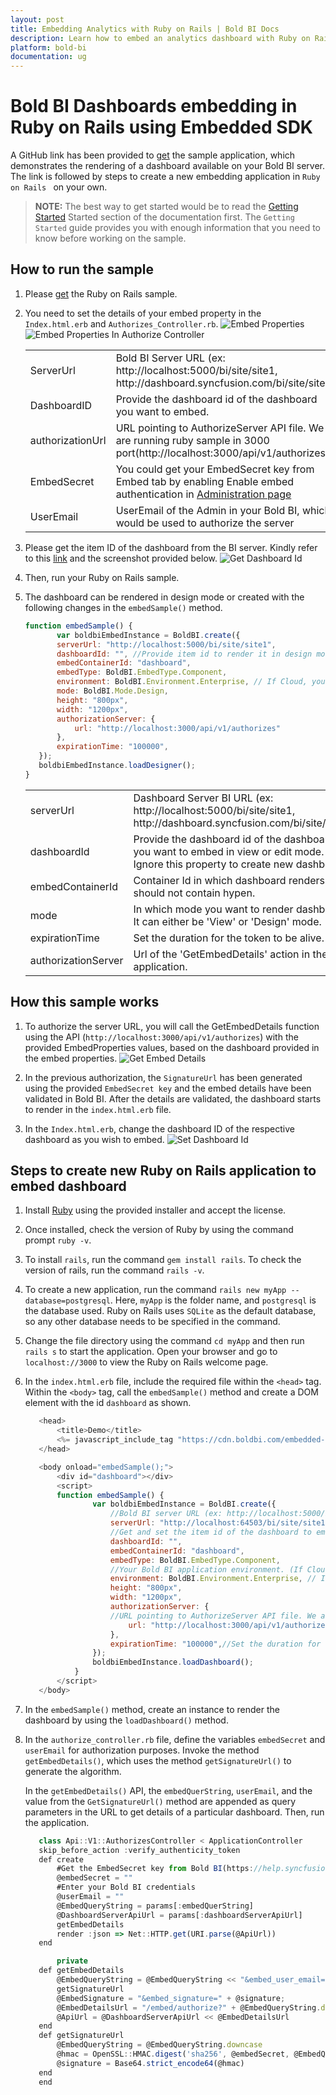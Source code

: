 ```yaml
---
layout: post
title: Embedding Analytics with Ruby on Rails | Bold BI Docs
description: Learn how to embed an analytics dashboard with Ruby on Rails application using Bold BI Embed SDK and try it yourself.
platform: bold-bi
documentation: ug
---
```


# Bold BI Dashboards embedding in Ruby on Rails using Embedded SDK

A GitHub link has been provided to [get](https://github.com/boldbi/ruby-on-rails-sample) the sample application, which demonstrates the rendering of a dashboard available on your Bold BI server. The link is followed by steps to create a new embedding application in `Ruby on Rails ` on your own.  

> **NOTE:** The best way to get started would be to read the [Getting Started](/getting-started/embedding-in-your-application/) Started section of the documentation first. The `Getting Started` guide provides you with enough information that you need to know before working on the sample.

    
## How to run the sample

 1. Please [get](https://github.com/boldbi/ruby-on-rails-sample) the Ruby on Rails sample.    

 2. You need to set the details of your embed property in the `Index.html.erb` and `Authorizes_Controller.rb`.
    ![Embed Properties](/static/assets/javascript/sample/images/ruby-index-props.png)
    ![Embed Properties In Authorize Controller](/static/assets/javascript/sample/images/ruby-authorize-props.png)
    <meta charset="utf-8"/>
    <table>
    <tbody>
    <tr>
        <td align="left">ServerUrl</td>
        <td align="left">Bold BI Server URL (ex: http://localhost:5000/bi/site/site1, http://dashboard.syncfusion.com/bi/site/site1)</td>
    </tr>
    <tr>
        <td align="left">DashboardID</td>
        <td align="left">Provide the dashboard id of the dashboard you want to embed.</td>
    </tr>
    <tr>
        <td align="left">authorizationUrl</td>
        <td align="left">URL pointing to AuthorizeServer API file. We are running ruby sample in 3000 port(http://localhost:3000/api/v1/authorizes).</td>
    </tr>
    <tr>
        <td align="left">EmbedSecret</td>
        <td align="left">You could get your EmbedSecret key from Embed tab by enabling Enable embed authentication in <a href ='/site-administration/embed-settings/'>Administration page</a></td>
    </tr>
    <tr>
        <td align="left">UserEmail</td>
        <td align="left">UserEmail of the Admin in your Bold BI, which would be used to authorize the server </td>
    </tr>
    </tbody>
    </table>

 3. Please get the item ID of the dashboard from the BI server. Kindly refer to this [link](/working-with-dashboards/share-dashboards/get-dashboard-link/#get-link) and the screenshot provided below.
    ![Get Dashboard Id](/static/assets/javascript/sample/images/get-dashboard-id.png)

 4. Then, run your Ruby on Rails sample.

 5. The dashboard can be rendered in design mode or created with the following changes in the `embedSample()` method.

     ```js
     function embedSample() {
            var boldbiEmbedInstance = BoldBI.create({
            serverUrl: "http://localhost:5000/bi/site/site1",
            dashboardId: "", //Provide item id to render it in design mode,to create dashboard remove this property
            embedContainerId: "dashboard",
            embedType: BoldBI.EmbedType.Component,
            environment: BoldBI.Environment.Enterprise, // If Cloud, you should use BoldBI.Environment.Cloud
            mode: BoldBI.Mode.Design,
            height: "800px",
            width: "1200px",
            authorizationServer: {
                url: "http://localhost:3000/api/v1/authorizes"
            },
            expirationTime: "100000",
        });
        boldbiEmbedInstance.loadDesigner();
    }
     ```

    <meta charset="utf-8"/>
    <table>
    <tbody>
    <tr>
    <td align="left">serverUrl</td>
    <td align="left">Dashboard Server BI URL (ex: http://localhost:5000/bi/site/site1, http://dashboard.syncfusion.com/bi/site/site1)</td>
    </tr>
    <tr>
    <td align="left">dashboardId</td>
    <td align="left">Provide the dashboard id of the dashboard you want to embed in view or edit mode. Ignore this property to create new dashboard.</td>
    </tr>
    <tr>
    <td align="left">embedContainerId</td>
    <td align="left">Container Id in which dashboard renders.It should not contain hypen.</td>
    </tr>
    <tr>
    <td align="left">mode</td>
    <td align="left">In which mode you want to render dashboard. It can either be 'View' or 'Design' mode. </td>
    </tr>
    <tr>
    <td align="left">expirationTime</td>
    <td align="left">Set the duration for the token to be alive.</td>
    </tr>
    <tr>
    <td align="left">authorizationServer</td>
    <td align="left">Url of the 'GetEmbedDetails' action in the application.</td>
    </tr>
    </tbody>
    </table>

## How this sample works

 1. To authorize the server URL, you will call the GetEmbedDetails function using the API (`http://localhost:3000/api/v1/authorizes`) with the provided EmbedProperties values, based on the dashboard provided in the embed properties.
    ![Get Embed Details](/static/assets/javascript/sample/images/ruby-authorize.png)

 2. In the previous authorization, the `SignatureUrl` has been generated using the provided `EmbedSecret key` and the embed details have been validated in Bold BI. After the details are validated, the dashboard starts to render in the `index.html.erb` file.

 3. In the `Index.html.erb`, change the dashboard ID of the respective dashboard as you wish to embed.
    ![Set Dashboard Id](/static/assets/javascript/sample/images/ruby-dashboard.png)

## Steps to create new Ruby on Rails application to embed dashboard

 1. Install [Ruby](https://rubyinstaller.org/) using the provided installer and accept the license.

 2. Once installed, check the version of Ruby by using the command prompt `ruby -v`.

 3. To install `rails`, run the command `gem install rails`. To check the version of rails, run the command `rails -v`.

 4. To create a new application, run the command `rails new myApp --database=postgresql`. Here, `myApp` is the folder name, and `postgresql` is the database used. Ruby on Rails uses `SQLite` as the default database, so any other database needs to be specified in the command.

 5. Change the file directory using the command `cd myApp` and then run `rails s` to start the application. Open your browser and go to `localhost://3000` to view the Ruby on Rails welcome page.

 6. In the `index.html.erb` file, include the required file within the `<head>` tag. Within the `<body>` tag, call the `embedSample()` method and create a DOM element with the id `dashboard` as shown.

     ```js
        <head>
            <title>Demo</title>
            <%= javascript_include_tag "https://cdn.boldbi.com/embedded-sdk/v7.10.16/boldbi-embed.js", "data-turbolinks-track" => true  %>
        </head>

        <body onload="embedSample();">
            <div id="dashboard"></div>
            <script>
            function embedSample() {
                    var boldbiEmbedInstance = BoldBI.create({
                        //Bold BI server URL (ex: http://localhost:5000/bi/site/site1, http://demo.boldbi.com/bi/site/site1)
                        serverUrl: "http://localhost:64503/bi/site/site1",
                        //Get and set the item id of the dashboard to embed from BI server(https://help.syncfusion.com/bold-bi/enterprise-bi/share-dashboards/get-dashboard-link#get-link).
                        dashboardId: "",
                        embedContainerId: "dashboard",
                        embedType: BoldBI.EmbedType.Component,
                        //Your Bold BI application environment. (If Cloud, you should use `Cloud`, if Enterprise, you should use `Enterprise`)
                        environment: BoldBI.Environment.Enterprise, // If Cloud, you should use BoldBI.Environment.Cloud
                        height: "800px",
                        width: "1200px",
                        authorizationServer: {
                        //URL pointing to AuthorizeServer API file. We are running ruby sample in 3000 port(http://localhost:3000/api/v1/authorizes). Learn more about authorize server(https://help.boldbi.com/security-configuration/authorize-server)
                            url: "http://localhost:3000/api/v1/authorizes"
                        },
                        expirationTime: "100000",//Set the duration for the token to be alive.
                    });
                    boldbiEmbedInstance.loadDashboard();
                }
            </script>
        </body>
     ```

 7. In the `embedSample()` method, create an instance to render the dashboard by using the `loadDashboard()` method.

 8. In the `authorize_controller.rb` file, define the variables `embedSecret` and `userEmail` for authorization purposes. Invoke the method `getEmbedDetails()`, which uses the method `getSignatureUrl()` to generate the algorithm.

    In the `getEmbedDetails()` API, the `embedQuerString`, `userEmail`, and the value from the `GetSignatureUrl()` method are appended as query parameters in the URL to get details of a particular dashboard. Then, run the application.

     ```js
        class Api::V1::AuthorizesController < ApplicationController
        skip_before_action :verify_authenticity_token
        def create 
            #Get the EmbedSecret key from Bold BI(https://help.syncfusion.com/bold-bi/on-premise/site-settings/embed-settings)
            @embedSecret = ""
            #Enter your Bold BI credentials
            @userEmail = ""
            @EmbedQueryString = params[:embedQuerString]
            @DashboardServerApiUrl = params[:dashboardServerApiUrl]
            getEmbedDetails
            render :json => Net::HTTP.get(URI.parse(@ApiUrl))
        end

            private
        def getEmbedDetails
            @EmbedQueryString = @EmbedQueryString << "&embed_user_email=" << @userEmail
            getSignatureUrl
            @EmbedSignature = "&embed_signature=" + @signature;
            @EmbedDetailsUrl = "/embed/authorize?" + @EmbedQueryString.downcase + @EmbedSignature;
            @ApiUrl = @DashboardServerApiUrl << @EmbedDetailsUrl
        end
        def getSignatureUrl
            @EmbedQueryString = @EmbedQueryString.downcase
            @hmac = OpenSSL::HMAC.digest('sha256', @embedSecret, @EmbedQueryString)
            @signature = Base64.strict_encode64(@hmac)
        end
        end
     ```